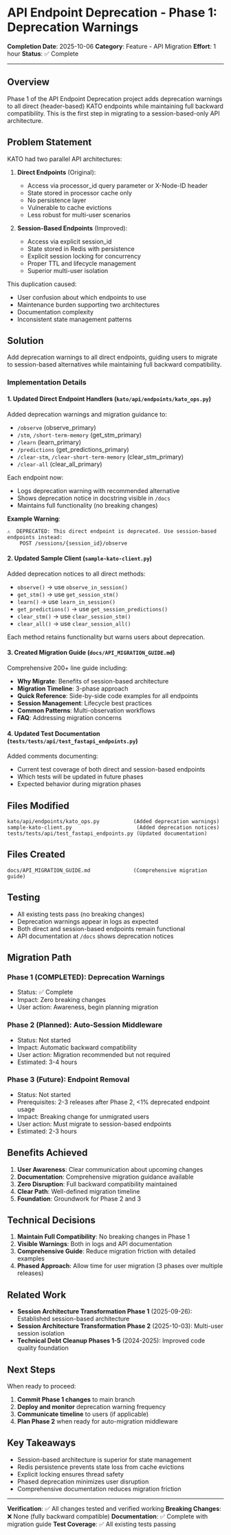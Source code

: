 # API Endpoint Deprecation - Phase 1: Deprecation Warnings

**Completion Date**: 2025-10-06
**Category**: Feature - API Migration
**Effort**: 1 hour
**Status**: ✅ Complete

---

## Overview

Phase 1 of the API Endpoint Deprecation project adds deprecation warnings to all direct (header-based) KATO endpoints while maintaining full backward compatibility. This is the first step in migrating to a session-based-only API architecture.

## Problem Statement

KATO had two parallel API architectures:

1. **Direct Endpoints** (Original):
   - Access via processor_id query parameter or X-Node-ID header
   - State stored in processor cache only
   - No persistence layer
   - Vulnerable to cache evictions
   - Less robust for multi-user scenarios

2. **Session-Based Endpoints** (Improved):
   - Access via explicit session_id
   - State stored in Redis with persistence
   - Explicit session locking for concurrency
   - Proper TTL and lifecycle management
   - Superior multi-user isolation

This duplication caused:
- User confusion about which endpoints to use
- Maintenance burden supporting two architectures
- Documentation complexity
- Inconsistent state management patterns

## Solution

Add deprecation warnings to all direct endpoints, guiding users to migrate to session-based alternatives while maintaining full backward compatibility.

### Implementation Details

#### 1. Updated Direct Endpoint Handlers (`kato/api/endpoints/kato_ops.py`)

Added deprecation warnings and migration guidance to:
- `/observe` (observe_primary)
- `/stm`, `/short-term-memory` (get_stm_primary)
- `/learn` (learn_primary)
- `/predictions` (get_predictions_primary)
- `/clear-stm`, `/clear-short-term-memory` (clear_stm_primary)
- `/clear-all` (clear_all_primary)

Each endpoint now:
- Logs deprecation warning with recommended alternative
- Shows deprecation notice in docstring visible in `/docs`
- Maintains full functionality (no breaking changes)

**Example Warning**:
```
⚠️  DEPRECATED: This direct endpoint is deprecated. Use session-based endpoints instead:
    POST /sessions/{session_id}/observe
```

#### 2. Updated Sample Client (`sample-kato-client.py`)

Added deprecation notices to all direct methods:
- `observe()` → use `observe_in_session()`
- `get_stm()` → use `get_session_stm()`
- `learn()` → use `learn_in_session()`
- `get_predictions()` → use `get_session_predictions()`
- `clear_stm()` → use `clear_session_stm()`
- `clear_all()` → use `clear_session_all()`

Each method retains functionality but warns users about deprecation.

#### 3. Created Migration Guide (`docs/API_MIGRATION_GUIDE.md`)

Comprehensive 200+ line guide including:
- **Why Migrate**: Benefits of session-based architecture
- **Migration Timeline**: 3-phase approach
- **Quick Reference**: Side-by-side code examples for all endpoints
- **Session Management**: Lifecycle best practices
- **Common Patterns**: Multi-observation workflows
- **FAQ**: Addressing migration concerns

#### 4. Updated Test Documentation (`tests/tests/api/test_fastapi_endpoints.py`)

Added comments documenting:
- Current test coverage of both direct and session-based endpoints
- Which tests will be updated in future phases
- Expected behavior during migration phases

## Files Modified

```
kato/api/endpoints/kato_ops.py           (Added deprecation warnings)
sample-kato-client.py                     (Added deprecation notices)
tests/tests/api/test_fastapi_endpoints.py (Updated documentation)
```

## Files Created

```
docs/API_MIGRATION_GUIDE.md              (Comprehensive migration guide)
```

## Testing

- All existing tests pass (no breaking changes)
- Deprecation warnings appear in logs as expected
- Both direct and session-based endpoints remain functional
- API documentation at `/docs` shows deprecation notices

## Migration Path

### Phase 1 (COMPLETED): Deprecation Warnings
- Status: ✅ Complete
- Impact: Zero breaking changes
- User action: Awareness, begin planning migration

### Phase 2 (Planned): Auto-Session Middleware
- Status: Not started
- Impact: Automatic backward compatibility
- User action: Migration recommended but not required
- Estimated: 3-4 hours

### Phase 3 (Future): Endpoint Removal
- Status: Not started
- Prerequisites: 2-3 releases after Phase 2, <1% deprecated endpoint usage
- Impact: Breaking change for unmigrated users
- User action: Must migrate to session-based endpoints
- Estimated: 2-3 hours

## Benefits Achieved

1. **User Awareness**: Clear communication about upcoming changes
2. **Documentation**: Comprehensive migration guidance available
3. **Zero Disruption**: Full backward compatibility maintained
4. **Clear Path**: Well-defined migration timeline
5. **Foundation**: Groundwork for Phase 2 and 3

## Technical Decisions

1. **Maintain Full Compatibility**: No breaking changes in Phase 1
2. **Visible Warnings**: Both in logs and API documentation
3. **Comprehensive Guide**: Reduce migration friction with detailed examples
4. **Phased Approach**: Allow time for user migration (3 phases over multiple releases)

## Related Work

- **Session Architecture Transformation Phase 1** (2025-09-26): Established session-based architecture
- **Session Architecture Transformation Phase 2** (2025-10-03): Multi-user session isolation
- **Technical Debt Cleanup Phases 1-5** (2024-2025): Improved code quality foundation

## Next Steps

When ready to proceed:

1. **Commit Phase 1 changes** to main branch
2. **Deploy and monitor** deprecation warning frequency
3. **Communicate timeline** to users (if applicable)
4. **Plan Phase 2** when ready for auto-migration middleware

## Key Takeaways

- Session-based architecture is superior for state management
- Redis persistence prevents state loss from cache evictions
- Explicit locking ensures thread safety
- Phased deprecation minimizes user disruption
- Comprehensive documentation reduces migration friction

---

**Verification**: ✅ All changes tested and verified working
**Breaking Changes**: ❌ None (fully backward compatible)
**Documentation**: ✅ Complete with migration guide
**Test Coverage**: ✅ All existing tests passing
